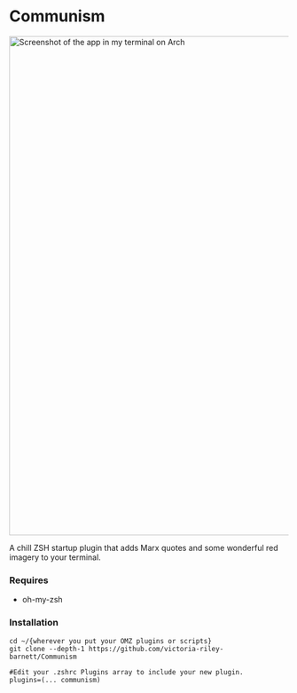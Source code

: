 # Communism

<img width="900" alt="Screenshot of the app in my terminal on Arch" src="https://user-images.githubusercontent.com/9009959/218278604-390b7d68-1bba-425f-880b-4c40455559ce.png">

A chill ZSH startup plugin that adds Marx quotes and some wonderful red imagery to your terminal.

### Requires 
- oh-my-zsh

### Installation

```
cd ~/{wherever you put your OMZ plugins or scripts}
git clone --depth-1 https://github.com/victoria-riley-barnett/Communism
```
```
#Edit your .zshrc Plugins array to include your new plugin. 
plugins=(... communism)
```
